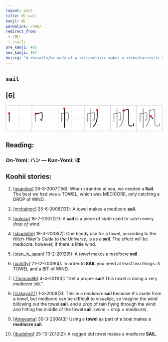 ```yaml
---
layout: post
title: 帆 sail
kanji: 帆
permalink: /406/
redirect_from:
 - /帆/
 - /sail/
pre_kanji: 405
nex_kanji: 407
heisig: "A <b>sail</b> made of a <i>towel</i> makes a <i>mediocre</i> vessel."
---
```


## `sail`

## [6]

<div class="stroke"><img src="../images/E5B886.png" /></div>

## Reading:

### On-Yomi: ハン &mdash; Kun-Yomi: ほ

## Koohii stories:

1) [<a href="http://kanji.koohii.com/profile/gsantise">gsantise</a>] 28-8-2007(156): When stranded at sea, we needed a<strong> Sail</strong>. The best we had was a TOWEL, which was MEDICORE, only catching a DROP of WIND. 

2) [<a href="http://kanji.koohii.com/profile/mcbainpc">mcbainpc</a>] 25-6-2008(131): A towel makes a mediocre<strong> sail</strong>. 

3) [<a href="http://kanji.koohii.com/profile/nolusu">nolusu</a>] 16-7-2007(21): A<strong> sail</strong> is a piece of <em>cloth</em> used to catch every <em>drop of wind</em>. 

4) [<a href="http://kanji.koohii.com/profile/shadolite">shadolite</a>] 18-3-2008(7): One handy use for a towel, according to the <em>Hitch-Hiker&#039;s Guide to the Universe</em>, is as a<strong> sail</strong>. The effect will be mediocre, however, if there is little wind. 

5) [<a href="http://kanji.koohii.com/profile/stan_in_japan">stan_in_japan</a>] 13-2-2012(5): A <em>towel</em> makes a <em>mediocre</em><strong> sail</strong>. 

6) [<a href="http://kanji.koohii.com/profile/uchifly">uchifly</a>] 21-12-2009(4): In order to<strong> SAIL</strong> you need at least two things: A TOWEL and a BIT of WIND. 

7) [<a href="http://kanji.koohii.com/profile/Thomas86">Thomas86</a>] 4-4-2011(3): &quot;Get a proper<strong> sail</strong>! This <em>towel</em> is doing a very <em>mediocre</em> job.&quot;. 

8) [<a href="http://kanji.koohii.com/profile/izakaya27">izakaya27</a>] 1-3-2009(3): This is a <em>mediocre</em><strong> sail</strong> because it&#039;s made from a <em>towel</em>, but mediocre can be difficult to visualize, so imagine the <em>wind</em> billowing out the towel<strong> sail</strong>, and a <em>drop</em> of rain flying through the wind and hitting the middle of the towel<strong> sail</strong>. (wind + drop = mediocre). 

9) [<a href="http://kanji.koohii.com/profile/Ameyama">Ameyama</a>] 30-3-2008(3): Using a <strong>towel</strong> as part of a boat makes a <strong>mediocre</strong><strong> sail</strong>. 

10) [<a href="http://kanji.koohii.com/profile/jbudding">jbudding</a>] 25-10-2012(2): A ragged old <em>towel</em> makes a <em>mediocre</em><strong> SAIL</strong>. 
